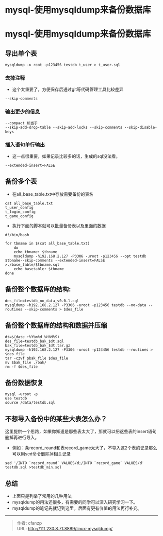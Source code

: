 # mysql-使用mysqldump来备份数据库


# mysql-使用mysqldump来备份数据库
## 导出单个表
```
mysqldump -u root -p123456 testdb t_user > t_user.sql
```

### 去掉注释
- 这个太重要了，方便保存后通过git等代码管理工具比较差异
```
--skip-comments
```

### 输出更少的信息
```
--compact 相当于
--skip-add-drop-table --skip-add-locks --skip-comments --skip-disable-keys
```

### 插入语句单行输出
- 这一点很重要，如果记录比较多的话，生成的sql没法看。
```
--extended-insert=FALSE
```

## 备份多个表
- 在all_base_table.txt中存放需要备份的表名
```
cat all_base_table.txt
t_user_config
t_login_config
t_game_config
```
- 执行下面的脚本就可以批量备份表以及里面的数据
```
#!/bin/bash

for tbname in $(cat all_base_table.txt)
    do
    echo tbname: $tbname
    mysqldump -h192.168.2.127 -P3306 -uroot -p123456 --opt testdb  $tbname--skip-comments --extended-insert=FALSE >./base_table/$tbname.sql
    echo basetable: $tbname
done
```

## 备份整个数据库的结构:
```
des_file=testdb_no_data_v0.0.1.sql
mysqldump -h192.168.2.127 -P3306 -uroot -p123456 testdb --no-data --routines --skip-comments > $des_file
```

## 备份整个数据库的结构和数据并压缩
```
dt=$(date +%Y%m%d_%H%M%S)
des_file=testdb_bak_$dt.sql
bak_file=testdb_bak_$dt.tar.gz
mysqldump -h192.168.2.127 -P3306 -uroot -p123456 testdb --routines > $des_file
tar -czvf $bak_file $des_file
mv $bak_file ./bak/
rm -f $des_file
```

## 备份数据恢复
```
mysql -uroot -p
use testdb
source /data/testdb.sql
```

## 不想导入备份中的某些大表怎么办？
这里提供一个思路，如果你知道是那些表太大了，那就可以把这些表的insert语句删掉再进行导入。
- 例如：条record_round和表record_game太大了，不导入这2个表的记录那么可以用sed命令删除掉相关记录
```
sed '/INTO `record_round` VALUES/d;/INTO `record_game` VALUES/d' testdb.sql >testdb_min.sql
```

## 总结
- 上面只是列举了常用的几种用法
- mysqldump的用法还很多，有需要的同学可以深入研究学习一下。
- mysqldump的笔记先就记到这里，后面有更有价值的用法再行补充。


---

> 作者: cfanzp  
> URL: http://111.230.8.71:8889/linux-mysqldump/  

